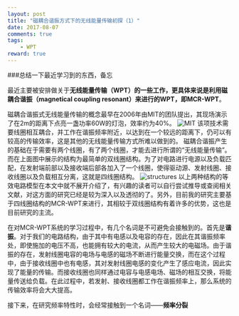 ```yaml
---
layout: post
title: "磁耦合谐振方式下的无线能量传输初探（1）"
date: 2017-08-07
comments: true
tags: 
	- WPT
reward: true
---
```


###总结一下最近学习到的东西，备忘

最近主要被安排做关于**无线能量传输（WPT）**的一些工作，更具体来说是利用磁耦合谐振（magnetical coupling resonant）来进行的WPT，即**MCR-WPT**。<!--more-->

磁耦合谐振式无线能量传输的概念最早在2006年由MIT的团队提出，其现场演示了在2m的距离下点亮一盏功率60W的灯泡，效率约为40%。
![MIT](/assets/img/MIT.png)
该项技术需要线圈相互耦合，并工作在谐振频率附近，以达到在一个较远的距离下，仍可以有较高的传输效率，这是其他的无线能量传输方式所难以做到的。
磁耦合谐振产生的基础在于需要有两个线圈，有了两个线圈，才能去进行所谓的“无线能量传输”。而在上面图中展示的结构为最简单的双线圈结构。为了对电路进行电源以及负载匹配，在发射端前部以及接收端后部各加入了一个线圈，使得驱动源、发射线圈、接收线圈以及负载相互分离，这就是四线圈结构。
![structures](/assets/img/structures.png)
以上两种结构的等效电路模型在本文中就不展开介绍了，有兴趣的读者可以自行尝试推导或查阅相关文献，对这方面的研究已经是较为深入以及透彻的了。另外，目前我的研究主要基于四线圈结构的MCR-WPT来进行，其相较于双线圈结构有着许多的优势，这也是目前研究的主流。

在对MCR-WPT系统的学习过程中，有几个名词是不可避免会接触到的。首先是**谐振**。对于我们的电路结构，由于其中有电感以及电容的存在，因此在其谐振频率处，即使施加的电压不高，也能拥有较大的电流，从而产生较大的电磁场。由于谐振的存在，发射线圈电容的电场与电感的磁场不断进行能量交换，而在这个过程中，由于接收线圈中也有电感，其对发射线圈电感的变化产生了感应电流，因此实现了能量的传输。而接收线圈也同样通过电容与电感电场、磁场的相互交换，将能量传送给负载。在此过程中，若发射、接收线圈都工作在谐振频率上，那么系统的传输效率将会大大提高。

接下来，在研究频率特性时，会经常接触到一个名词——**频率分裂**


